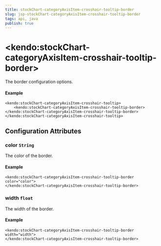 ```yaml
---
title: stockChart-categoryAxisItem-crosshair-tooltip-border
slug: jsp-stockChart-categoryAxisItem-crosshair-tooltip-border
tags: api, java
publish: true
---
```


# \<kendo:stockChart-categoryAxisItem-crosshair-tooltip-border\>

The border configuration options.

#### Example
    <kendo:stockChart-categoryAxisItem-crosshair-tooltip>
        <kendo:stockChart-categoryAxisItem-crosshair-tooltip-border></kendo:stockChart-categoryAxisItem-crosshair-tooltip-border>
    </kendo:stockChart-categoryAxisItem-crosshair-tooltip>

## Configuration Attributes

### color `String`

The color of the border.

#### Example
    <kendo:stockChart-categoryAxisItem-crosshair-tooltip-border color="color">
    </kendo:stockChart-categoryAxisItem-crosshair-tooltip-border>

### width `float`

The width of the border.

#### Example
    <kendo:stockChart-categoryAxisItem-crosshair-tooltip-border width="width">
    </kendo:stockChart-categoryAxisItem-crosshair-tooltip-border>

